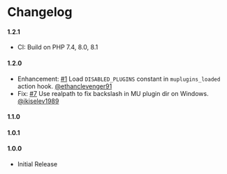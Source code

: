 # Changelog

#### 1.2.1
 - CI: Build on PHP 7.4, 8.0, 8.1

#### 1.2.0
 - Enhancement: [#1](https://github.com/lukasbesch/bedrock-plugin-disabler/pull/1) Load `DISABLED_PLUGINS` constant in `muplugins_loaded` action hook. [@ethanclevenger91](https://github.com/ethanclevenger91)
 - Fix: [#7](https://github.com/lukasbesch/bedrock-plugin-disabler/pull/7) Use realpath to fix backslash in MU plugin dir on Windows. [@ikiselev1989](https://github.com/ikiselev1989)

#### 1.1.0

#### 1.0.1

#### 1.0.0
 - Initial Release
